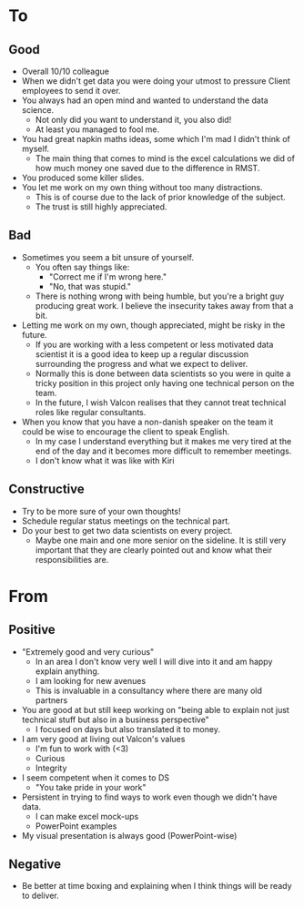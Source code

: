 # To
## Good
- Overall 10/10 colleague
- When we didn't get data you were doing your utmost to pressure Client employees to send it over.
- You always had an open mind and wanted to understand the data science.
	- Not only did you want to understand it, you also did!
	- At least you managed to fool me.
- You had great napkin maths ideas, some which I'm mad I didn't think of myself.
	- The main thing that comes to mind is the excel calculations we did of how much money one saved due to the difference in RMST.
- You produced some killer slides.
- You let me work on my own thing without too many distractions.
	- This is of course due to the lack of prior knowledge of the subject.
	- The trust is still highly appreciated.

## Bad
- Sometimes you seem a bit unsure of yourself.
	- You often say things like:
		- "Correct me if I'm wrong here."
		- "No, that was stupid."
	- There is nothing wrong with being humble, but you're a bright guy producing great work. I believe the insecurity takes away from that a bit. 
- Letting me work on my own, though appreciated, might be risky in the future.
	- If you are working with a less competent or less motivated data scientist it is a good idea to keep up a regular discussion surrounding the progress and what we expect to deliver.
	- Normally this is done between data scientists so you were in quite a tricky position in this project only having one technical person on the team.
	- In the future, I wish Valcon realises that they cannot treat technical roles like regular consultants. 
- When you know that you have a non-danish speaker on the team it could be wise to encourage the client to speak English.
	- In my case I understand everything but it makes me very tired at the end of the day and it becomes more difficult to remember meetings.
	- I don't know what it was like with Kiri

## Constructive
- Try to be more sure of your own thoughts!
- Schedule regular status meetings on the technical part.
- Do your best to get two data scientists on every project.
	- Maybe one main and one more senior on the sideline. It is still very important that they are clearly pointed out and know what their responsibilities are.


# From
## Positive
- "Extremely good and very curious"
	- In an area I don't know very well I will dive into it and am happy explain anything.
	- I am looking for new avenues
	- This is invaluable in a consultancy where there are many old partners
- You are good at but still keep working on "being able to explain not just technical stuff but also in a business perspective"
	- I focused on days but also translated it to money.
- I am very good at living out Valcon's values
	- I'm fun to work with (<3)
	- Curious
	- Integrity
- I seem competent when it comes to DS
	- "You take pride in your work"
- Persistent in trying to find ways to work even though we didn't have data.
	- I can make excel mock-ups
	- PowerPoint examples
- My visual presentation is always good (PowerPoint-wise)

## Negative
- Be better at time boxing and explaining when I think things will be ready to deliver.
